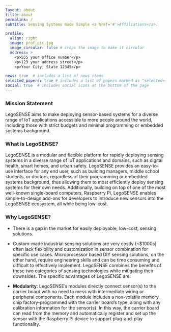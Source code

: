 ```yaml
---
layout: about
title: about
permalink: /
subtitle: Sensing Systems made Simple <a href='#'>Affiliations</a>.

profile:
  align: right
  image: prof_pic.jpg
  image_circular: false # crops the image to make it circular
  address: >
    <p>555 your office number</p>
    <p>123 your address street</p>
    <p>Your City, State 12345</p>

news: true  # includes a list of news items
selected_papers: true # includes a list of papers marked as "selected={true}"
social: true  # includes social icons at the bottom of the page
---
```


### Mission Statement 
LegoSENSE aims to make deploying sensor-based systems for a diverse range of IoT applications accessible to more people around the world, including those with strict budgets and minimal programming or embedded systems background.  

### What is LegoSENSE?
LegoSENSE is a modular and flexible platform for rapidly deploying sensing systems in a diverse range of IoT applications and domains, such as digital health, smart homes, and urban safety. LegoSENSE provides an easy-to-use interface for any end user, such as building managers, middle school students, or doctors, regardless of their programming or embedded systems background, thus allowing them to most efficiently deploy sensing systems for their own needs. Additionally, building on top of one of the most well-known single-board computers, Raspberry Pi, LegoSENSE enables simple-to-design add-ons for developers to introduce new sensors into the LegoSENSE ecosystem, all while being low-cost. 


### Why LegoSENSE? 
* There is a gap in the market for easily deployable, low-cost, sensing solutions.

* Custom-made industrial sensing solutions are very costly (~$1000s) often lack flexibility and customization in sensor combination for specific use cases. Microprocessor based DIY sensing solutions, on the other hand, require engineering skills and can be time consuming and difficult to effectively implement. LegoSENSE combines the benefits of these two categories of sensing technologies while mitigating their downsides. The specific advantages of LegoSENSE are:

* **Modularity**: LegoSENSE’s modules directly connect sensor(s) to the carrier board with no need to mess with intermediate wiring or peripheral components. Each module includes a non-volatile memory chip factory-programmed with the carrier board’s type, along with any calibration information for the sensor(s). In this way, the carrier board can read from the memory and automatically register and set up the sensor with the Raspberry Pi device to support plug-and-play functionality.


